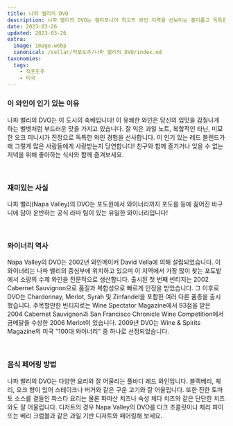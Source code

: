 ```yaml
---
title: 나파 밸리의 DVO
description: 나파 밸리의 DVO는 캘리포니아 최고의 와인 지역을 선보이는 흥미롭고 독특한 와인입니다. 대담하고 과일 향이 나는 풍미가 오크, 담배, 흙의 향과 균형을 이루며 이 지역의 다른 와인과 차별화되는 복잡하고 세련된 맛을 만들어냅니다. 블랙베리, 커런트, 삼나무의 강렬한 향으로 이 강렬한 레드는 당신의 입맛을 감질나게 할 것입니다!
date: 2023-03-26
updated: 2023-03-26
extra:
  image: image.webp
  canonical: /cellar/적포도주/나파_밸리의_DVO/index.md
taxonomies:
  tags: 
    - 적포도주
    - 미국
---
```


### 이 와인이 인기 있는 이유

나파 밸리의 DVO는 이 도시의 축배입니다! 이 유쾌한 와인은 당신의 입맛을 감질나게 하는 벨벳처럼 부드러운 맛을 가지고 있습니다. 잘 익은 과일 노트, 복합적인 타닌, 미묘한 오크 피니시가 진정으로 독특한 와인 경험을 선사합니다. 이 인기 있는 레드 블렌드가 왜 그렇게 많은 사람들에게 사랑받는지 당연합니다! 친구와 함께 즐기거나 잊을 수 없는 저녁을 위해 좋아하는 식사와 함께 즐겨보세요.

&nbsp;  

### 재미있는 사실

나파 밸리(Napa Valley)의 DVO는 포도원에서 와이너리까지 포도를 등에 짊어진 바구니에 담아 운반하는 공식 라마 팀이 있는 유일한 와이너리입니다!

&nbsp;  

### 와이너리 역사

Napa Valley의 DVO는 2002년 와인메이커 David Vella에 의해 설립되었습니다. 이 와이너리는 나파 밸리의 중심부에 위치하고 있으며 이 지역에서 가장 많이 찾는 포도밭에서 소량의 수제 와인을 전문적으로 생산합니다. 출시된 첫 번째 빈티지는 2002 Cabernet Sauvignon으로 품질과 복합성으로 빠르게 인정을 받았습니다. 그 이후로 DVO는 Chardonnay, Merlot, Syrah 및 Zinfandel을 포함한 여러 다른 품종을 출시했습니다. 주목할만한 빈티지로는 Wine Spectator Magazine에서 93점을 받은 2004 Cabernet Sauvignon과 San Francisco Chronicle Wine Competition에서 금메달을 수상한 2006 Merlot이 있습니다. 2009년 DVO는 Wine & Spirits Magazine의 미국 "100대 와이너리" 중 하나로 선정되었습니다.

&nbsp;  

### 음식 페어링 방법

나파 밸리의 DVO는 다양한 요리와 잘 어울리는 풀바디 레드 와인입니다. 블랙베리, 체리, 오크 향이 있어 스테이크나 버거와 같은 구운 고기와 잘 어울립니다. 또한 진한 토마토 소스를 곁들인 파스타 요리는 물론 파마산 치즈나 숙성 체다 치즈와 같은 단단한 치즈와도 잘 어울립니다. 디저트의 경우 Napa Valley의 DVO를 다크 초콜릿이나 체리 파이 또는 베리 크럼블과 같은 과일 기반 디저트와 페어링해 보세요.

&nbsp;  
